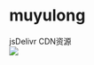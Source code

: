 # muyulong
jsDelivr CDN资源</br>
[![](https://data.jsdelivr.com/v1/package/gh/muyulong/muyulong/badge)](https://www.jsdelivr.com/package/gh/muyulong/muyulong)